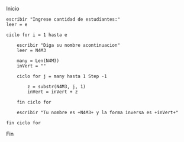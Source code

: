 Inicio

    escribir "Ingrese cantidad de estudiantes:"
    leer = e

    ciclo for i = 1 hasta e

        escribir "Diga su nombre acontinuacion"
        leer = N4M3
        
        many = Len(N4M3)
        inVert = ""
        
        ciclo for j = many hasta 1 Step -1
            
            z = substr(N4M3, j, 1)
            inVert = inVert + z
        
        fin ciclo for
        
        escribir "Tu nombre es +N4M3+ y la forma inversa es +inVert+"
        
    fin ciclo for

Fin